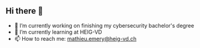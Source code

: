 ## Hi there 👋

- 🔭 I’m currently working on finishing my cybersecurity bachelor's degree
- 🌱 I’m currently learning at HEIG-VD
- 📫 How to reach me: mathieu.emery@heig-vd.ch
